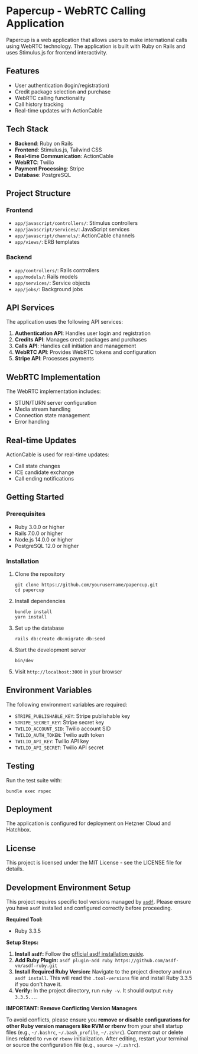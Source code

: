 # Papercup - WebRTC Calling Application

Papercup is a web application that allows users to make international calls using WebRTC technology. The application is built with Ruby on Rails and uses Stimulus.js for frontend interactivity.

## Features

- User authentication (login/registration)
- Credit package selection and purchase
- WebRTC calling functionality
- Call history tracking
- Real-time updates with ActionCable

## Tech Stack

- **Backend**: Ruby on Rails
- **Frontend**: Stimulus.js, Tailwind CSS
- **Real-time Communication**: ActionCable
- **WebRTC**: Twilio
- **Payment Processing**: Stripe
- **Database**: PostgreSQL

## Project Structure

### Frontend

- `app/javascript/controllers/`: Stimulus controllers
- `app/javascript/services/`: JavaScript services
- `app/javascript/channels/`: ActionCable channels
- `app/views/`: ERB templates

### Backend

- `app/controllers/`: Rails controllers
- `app/models/`: Rails models
- `app/services/`: Service objects
- `app/jobs/`: Background jobs

## API Services

The application uses the following API services:

1. **Authentication API**: Handles user login and registration
2. **Credits API**: Manages credit packages and purchases
3. **Calls API**: Handles call initiation and management
4. **WebRTC API**: Provides WebRTC tokens and configuration
5. **Stripe API**: Processes payments

## WebRTC Implementation

The WebRTC implementation includes:

- STUN/TURN server configuration
- Media stream handling
- Connection state management
- Error handling

## Real-time Updates

ActionCable is used for real-time updates:

- Call state changes
- ICE candidate exchange
- Call ending notifications

## Getting Started

### Prerequisites

- Ruby 3.0.0 or higher
- Rails 7.0.0 or higher
- Node.js 14.0.0 or higher
- PostgreSQL 12.0 or higher

### Installation

1. Clone the repository
   ```
   git clone https://github.com/yourusername/papercup.git
   cd papercup
   ```

2. Install dependencies
   ```
   bundle install
   yarn install
   ```

3. Set up the database
   ```
   rails db:create db:migrate db:seed
   ```

4. Start the development server
   ```
   bin/dev
   ```

5. Visit `http://localhost:3000` in your browser

## Environment Variables

The following environment variables are required:

- `STRIPE_PUBLISHABLE_KEY`: Stripe publishable key
- `STRIPE_SECRET_KEY`: Stripe secret key
- `TWILIO_ACCOUNT_SID`: Twilio account SID
- `TWILIO_AUTH_TOKEN`: Twilio auth token
- `TWILIO_API_KEY`: Twilio API key
- `TWILIO_API_SECRET`: Twilio API secret

## Testing

Run the test suite with:

```
bundle exec rspec
```

## Deployment

The application is configured for deployment on Hetzner Cloud and Hatchbox.

## License

This project is licensed under the MIT License - see the LICENSE file for details.

## Development Environment Setup

This project requires specific tool versions managed by [`asdf`](https://asdf-vm.com/). Please ensure you have `asdf` installed and configured correctly before proceeding.

**Required Tool:**

*   Ruby 3.3.5

**Setup Steps:**

1.  **Install `asdf`:** Follow the [official asdf installation guide](https://asdf-vm.com/guide/getting-started.html#_1-install-dependencies).
2.  **Add Ruby Plugin:** `asdf plugin-add ruby https://github.com/asdf-vm/asdf-ruby.git`
3.  **Install Required Ruby Version:** Navigate to the project directory and run `asdf install`. This will read the `.tool-versions` file and install Ruby 3.3.5 if you don't have it.
4.  **Verify:** In the project directory, run `ruby -v`. It should output `ruby 3.3.5...`.

**IMPORTANT: Remove Conflicting Version Managers**

To avoid conflicts, please ensure you **remove or disable configurations for other Ruby version managers like RVM or rbenv** from your shell startup files (e.g., `~/.bashrc`, `~/.bash_profile`, `~/.zshrc`). Comment out or delete lines related to `rvm` or `rbenv` initialization. After editing, restart your terminal or source the configuration file (e.g., `source ~/.zshrc`).
